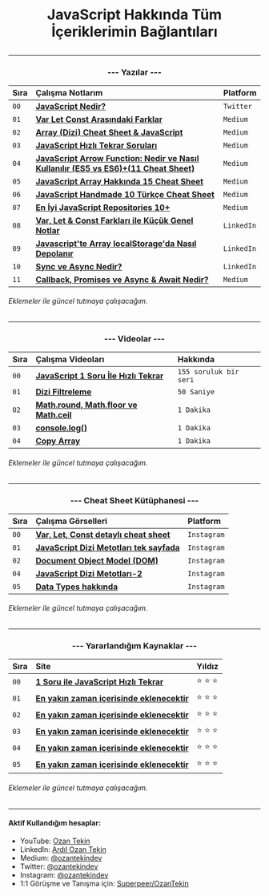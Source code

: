 <h1 align="center"> JavaScript Hakkında Tüm İçeriklerimin Bağlantıları <h2>

<hr/>

<h3 align="center">--- Yazılar ---</h2>

| Sıra | Çalışma Notlarım                | Platform     
| :-------- | :------------------------- | :-------  
| `00` | **[JavaScript Nedir?](https://twitter.com/ozantekindev/status/1479730659287519234)** | `Twitter`
| `01` | **[Var Let Const Arasındaki Farklar](https://medium.com/@ozantekindev/var-let-const-aras%C4%B1ndaki-farklar-97d8c465469c)** | `Medium`
| `02` | **[Array (Dizi) Cheat Sheet & JavaScript](https://medium.com/@ozantekindev/array-dizi-cheat-sheet-javascript-998c4eb910a6)** | `Medium`
| `03` | **[JavaScript Hızlı Tekrar Soruları](https://medium.com/@ozantekindev/javascript-h%C4%B1zl%C4%B1-tekrar-sorular%C4%B1-aab08baac51d)** | `Medium`
| `04` |**[JavaScript Arrow Function: Nedir ve Nasıl Kullanılır (ES5 vs ES6)+(11 Cheat Sheet)](https://medium.com/@ozantekindev/javascript-arrow-function-nedir-ve-nas%C4%B1l-kullan%C4%B1l%C4%B1r-es5-vs-es6-7af97a021153)** | `Medium`
| `05` |**[JavaScript Array Hakkında 15 Cheat Sheet](https://medium.com/@ozantekindev/javascript-array-hakk%C4%B1nda-her-%C5%9Fey-3c7f6c6435a7)** | `Medium`
| `06` |**[JavaScript Handmade 10 Türkçe Cheat Sheet](https://medium.com/@ozantekindev/javascript-handmade-10-t%C3%BCrk%C3%A7e-cheat-sheet-7d63132ea61a)** | `Medium`
| `07` |**[En İyi JavaScript Repositories 10+](https://medium.com/@ozantekindev/en-i%CC%87yi-javascript-repositories-10-bc9bb08c8929)** | `Medium`
| `08` |**[Var, Let & Const Farkları ile Küçük Genel Notlar](https://www.linkedin.com/pulse/var-let-const-farklar%C4%B1-ile-k%C3%BC%C3%A7%C3%BCk-genel-notlar-serisi-1-tekin/?published=t)** | `LinkedIn`
| `09` |**[Javascript'te Array localStorage'da Nasıl Depolanır](https://www.linkedin.com/pulse/javascriptte-array-localstorageda-nas%25C4%25B1l-depolan%25C4%25B1r-ard%25C4%25B1l-ozan-tekin/?trackingId=%2ByLxp%2FOeQvGf82zVCRKfLA%3D%3D)** | `LinkedIn`
| `10` |**[Sync ve Async Nedir?](https://www.linkedin.com/pulse/sync-ve-async-nedir-javascript-ard%25C4%25B1l-ozan-tekin/?trackingId=GGgKwLSfQ22b03xDSwizUQ%3D%3D)** | `LinkedIn`
| `11` |**[Callback, Promises ve Async & Await Nedir?](https://medium.com/@ozantekindev/callback-promises-ve-async-await-nedir-e40b75333743)** | `Medium` 

###### Eklemeler ile güncel tutmaya çalışacağım.
<hr/>

<h3 align="center">--- Videolar ---</h3>

| Sıra | Çalışma Videoları                | Hakkında     
| :-------- | :------------------------- | :-------  
| `00` | **[JavaScript 1 Soru İle Hızlı Tekrar](https://www.youtube.com/playlist?list=PL4MimQX-iTOKiydxkbr_Wr_rfjWLsXx3i)** | `155 soruluk bir seri`
| `01` | **[ Dizi Filtreleme]()** | `50 Saniye` 
| `02` | **[Math.round, Math.floor ve Math.ceil ](https://www.youtube.com/watch?v=MD40aZpC7SM&ab_channel=OzanTekin)** | `1 Dakika`
| `03` | **[console.log()](https://www.youtube.com/watch?v=QAW2EGNqfNI&ab_channel=OzanTekin)** | `1 Dakika`
| `04` | **[Copy Array](https://www.youtube.com/watch?v=dw-XhvhNzus&ab_channel=OzanTekin)** | `1 Dakika`

###### Eklemeler ile güncel tutmaya çalışacağım.
<hr/>

<h3 align="center">--- Cheat Sheet Kütüphanesi ---</h3>

| Sıra | Çalışma Görselleri                | Platform     
| :-------- | :------------------------- | :-------  
| `00` | **[ Var, Let, Const detaylı cheat sheet](https://www.instagram.com/p/CZzMDNtMFzV/?utm_source=ig_web_copy_link)** | `Instagram`
| `01` | **[JavaScript Dizi Metotları tek sayfada](https://www.instagram.com/p/CaCVlF8s1Os/?utm_source=ig_web_copy_link)** | `Instagram` 
| `02` | **[Document Object Model (DOM)](https://www.instagram.com/p/Caj0ZFQsOBz/?utm_source=ig_web_copy_link)** | `Instagram`
| `04` | **[JavaScript Dizi Metotları-2 ](https://www.instagram.com/p/CawvnNNsX_d/?utm_source=ig_web_copy_link)** | `Instagram`
| `05` | **[Data Types hakkında](https://www.instagram.com/p/Ca4ryRLscN2/?utm_source=ig_web_copy_link)** | `Instagram`

###### Eklemeler ile güncel tutmaya çalışacağım.
<hr/>

<h3 align="center">--- Yararlandığım Kaynaklar ---</h3>

| Sıra | Site                | Yıldız     
| :-------- | :------------------------- | :-------  
| `00` | **[ 1 Soru ile JavaScript Hızlı Tekrar ](https://github.com/ozantekin/javascript-sorular)** | :star: :star: :star:
| `01` | **[ En yakın zaman içerisinde eklenecektir]()** | :star: :star: :star: 
| `02` | **[ En yakın zaman içerisinde eklenecektir]()** | :star: :star: :star: 
| `03` | **[ En yakın zaman içerisinde eklenecektir]()** | :star: :star: :star: 
| `04` | **[ En yakın zaman içerisinde eklenecektir]()** | :star: :star: :star: 
| `05` | **[ En yakın zaman içerisinde eklenecektir]()** | :star: :star: :star: 

###### Eklemeler ile güncel tutmaya çalışacağım.
<hr/>

<h4> Aktif Kullandığım hesaplar:</h4>

- YouTube: <a href="https://www.youtube.com/c/OzanTekin">Ozan Tekin</a>
- LinkedIn: <a href="https://www.linkedin.com/in/ardilozantekin/">Ardıl Ozan Tekin</a>
- Medium: <a href="https://medium.com/@ozantekindev">@ozantekindev</a>
- Twitter: <a href="https://twitter.com/ozantekindev">@ozantekindev</a>
- Instagram: <a href="https://www.instagram.com/ozantekindev/">@ozantekindev</a>
- 1:1 Görüşme ve Tanışma için: <a href="https://superpeer.com/ozantekin">Superpeer/OzanTekin</a>
 
